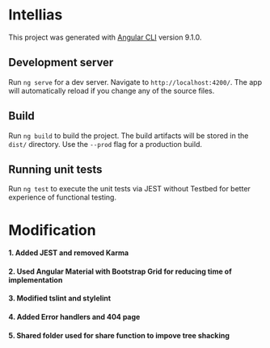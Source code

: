 # Intellias

This project was generated with [Angular CLI](https://github.com/angular/angular-cli) version 9.1.0.

## Development server

Run `ng serve` for a dev server. Navigate to `http://localhost:4200/`. The app will automatically reload if you change any of the source files.

## Build

Run `ng build` to build the project. The build artifacts will be stored in the `dist/` directory. Use the `--prod` flag for a production build.

## Running unit tests

Run `ng test` to execute the unit tests via JEST without Testbed for better experience of functional testing.

# Modification

#### 1. Added JEST and removed Karma

#### 2. Used Angular Material with Bootstrap Grid for reducing time of implementation

#### 3. Modified tslint and stylelint

#### 4. Added Error handlers and 404 page

#### 5. Shared folder used for share function to impove tree shacking
